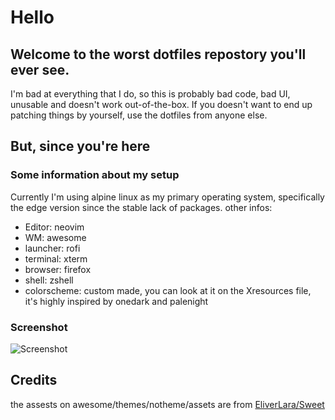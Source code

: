# Hello

## Welcome to the worst dotfiles repostory you'll ever see.

I'm bad at everything that I do, so this is probably bad code, bad UI, unusable and doesn't work out-of-the-box.
If you doesn't want to end up patching things by yourself, use the dotfiles from anyone else.

## But, since you're here

### Some information about my setup

Currently I'm using alpine linux as my primary operating system, specifically the edge version since the stable lack of packages.
other infos:

* Editor: neovim
* WM: awesome
* launcher: rofi
* terminal: xterm
* browser: firefox
* shell: zshell
* colorscheme: custom made, you can look at it on the Xresources file, it's highly inspired by onedark and palenight

### Screenshot

![Screenshot](https://media.discordapp.net/attachments/793170492411740224/863255108611211264/unknown.png?width=741&height=416)

## Credits
the assests on awesome/themes/notheme/assets are from [EliverLara/Sweet](https://github.com/EliverLara/Sweet)
